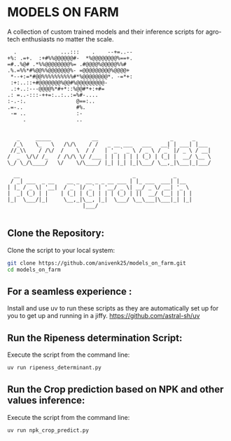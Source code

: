 # MODELS ON FARM 
A collection of custom trained models and their inference scripts for agro-tech enthusiasts no matter the scale.

```
  .              ...:::    .    --+=..--
+%: .=+.  :+#%%@@@@@@#-  *%@@@@@@@@%==+.
=#..%@# .*%%@@@@@@@@%= .#@@@@%@@@@@%%#  
.%.=%%*#%@@%%@@@@@@@%- =@@@@@@@@@%@@@@+ 
 *--+:=*#@@%%%%%%%%%%#*%@@@@@@@@*. -=*+:
 :+:..::+#@@@@@@@%@@#%@@@@@@@@@-        
 .:+..:---@@@@%*#+*::%@@#*+:+#=         
.: =..-:::-++=:..:..:=%#-....           
:-.-:.                @==:..            
.=-..                 #%.               
 -= ..                :-                
     .                ..                


   _     _____             __                       _      _      
  /_\    \_   \   /\/\    / /   _ __ ___   ___   __| | ___| |___  
 //_\\    / /\/  /    \  / /   | '_ ` _ \ / _ \ / _` |/ _ \ / __| 
/  _  \/\/ /_   / /\/\ \/ /___ | | | | | | (_) | (_| |  __/ \__ \ 
\_/ \_/\____/   \/    \/\____/ |_| |_| |_|\___/ \__,_|\___|_|___/ 
                                                                  
  __                                    _            _            
 / _| ___  _ __    __ _  __ _ _ __ ___ | |_ ___  ___| |__         
| |_ / _ \| '__|  / _` |/ _` | '__/ _ \| __/ _ \/ __| '_ \        
|  _| (_) | |    | (_| | (_| | | | (_) | ||  __/ (__| | | |       
|_|  \___/|_|     \__,_|\__, |_|  \___/ \__\___|\___|_| |_|       
                        |___/
   
```
## Clone the Repository:
Clone the script to your local system:
```bash
git clone https://github.com/anivenk25/models_on_farm.git
cd models_on_farm
```
## For a seamless experience : 
Install and use uv to run these scripts as they are automatically set up for you to get up and running in a jiffy.
https://github.com/astral-sh/uv

## Run the Ripeness determination Script:
Execute the script from the command line:
```bash
uv run ripeness_determinant.py
```

## Run the Crop prediction based on NPK and other values inference:
Execute the script from the command line:
```bash
uv run npk_crop_predict.py
```
